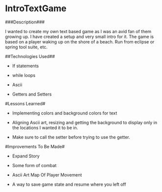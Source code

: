 # IntroTextGame

###Description###

I wanted to create my own text based game as I was an avid fan of them growing up.
I have created a setup and very small intro for it. The game is based on a player waking up on the shore of a beach. Run from eclipse or spring tool suite, etc.

##Technologies Used##
* If statements

* while loops

* Ascii

* Getters and Setters

#Lessons Learned#

* Implementing colors and background colors for text

* Aligning Ascii art, resizing and getting the background to display only in the locations I wanted it to be in.

* Make sure to call the setter before trying to use the getter.

#Improvements To Be Made#

* Expand Story

* Some form of combat

* Ascii Art Map Of Player Movement

* A way to save game state and resume where you left off
